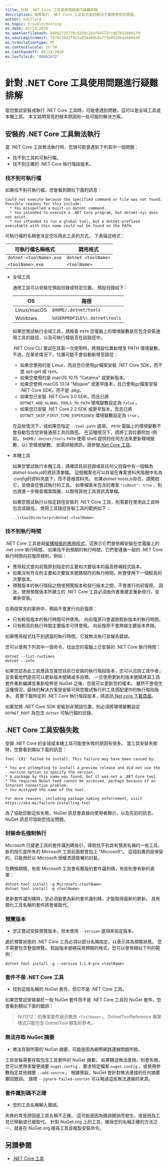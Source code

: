 ```yaml
---
title: 針對 .NET Core 工具使用問題進行疑難排解
description: 探索執行 .NET Core 工具和可能的解決方案時常見的問題。
author: kdollard
ms.topic: troubleshooting
ms.date: 02/14/2020
ms.openlocfilehash: b98b2735770c8259c2daf94575fc087b91bb61fd
ms.sourcegitcommit: 7476c20d2f911a834a00b8a7f5e8926bae6804d9
ms.translationtype: MT
ms.contentlocale: zh-TW
ms.lasthandoff: 08/11/2020
ms.locfileid: "88062632"
---
```

# <a name="troubleshoot-net-core-tool-usage-issues"></a>針對 .NET Core 工具使用問題進行疑難排解

當您嘗試安裝或執行 .NET Core 工具時，可能會遇到問題，這可以是全域工具或本機工具。 本文說明常見的根本原因和一些可能的解決方案。

## <a name="installed-net-core-tool-fails-to-run"></a>安裝的 .NET Core 工具無法執行

當 .NET Core 工具無法執行時，您很可能會遇到下列其中一個問題：

* 找不到工具的可執行檔。
* 找不到正確的 .NET Core 執行階段版本。

### <a name="executable-file-not-found"></a>找不到可執行檔

如果找不到可執行檔，您會看到類似下面的訊息：

```console
Could not execute because the specified command or file was not found.
Possible reasons for this include:
  * You misspelled a built-in dotnet command.
  * You intended to execute a .NET Core program, but dotnet-xyz does not exist.
  * You intended to run a global tool, but a dotnet-prefixed executable with this name could not be found on the PATH.
```

可執行檔的名稱會決定您叫用此工具的方式。 下表描述格式：

| 可執行檔名稱格式  | 調用格式   |
|-------------------------|---------------------|
| `dotnet-<toolName>.exe` | `dotnet <toolName>` |
| `<toolName>.exe`        | `<toolName>`        |

* 全域工具

  通用工具可以安裝在預設目錄或特定位置。 預設目錄如下：

  | OS          | 路徑                          |
  |-------------|-------------------------------|
  | Linux/macOS | `$HOME/.dotnet/tools`         |
  | Windows     | `%USERPROFILE%\.dotnet\tools` |

  如果您嘗試執行全域工具，請檢查 `PATH` 您電腦上的環境變數是否包含安裝通用工具的路徑，以及可執行檔是否在該路徑中。

  .NET Core CLI 嘗試在其第一次使用時，將預設位置新增至 PATH 環境變數。 不過，在某些情況下，位置可能不會自動新增至路徑：

  * 如果您使用的是 Linux，而且您已使用*gz*檔案安裝 .NET Core SDK，而不是 apt-get 或 rpm。
  * 如果您使用的是 macOS 10.15 "Catalina" 或更新版本。
  * 如果您使用 macOS 10.14 "Mojave" 或更早版本，且已使用*gz*檔案安裝 .NET Core SDK，而不是 *.pkg*。
  * 如果您已安裝 .NET Core 3.0 SDK，而且已將 `DOTNET_ADD_GLOBAL_TOOLS_TO_PATH` 環境變數設定為 `false` 。
  * 如果您已安裝 .NET Core 2.2 SDK 或更早版本，而且已將 `DOTNET_SKIP_FIRST_TIME_EXPERIENCE` 環境變數設定為 `true` 。

  在這些情況下，或如果您指定 `--tool-path` 選項， `PATH` 電腦上的環境變數不會自動包含您安裝通用工具的路徑。 在這種情況下，請將工具位置附加 (例如， `$HOME/.dotnet/tools` `PATH` 使用 shell 提供的任何方法來更新環境變數，以) 至環境變數。 如需詳細資訊，請參閱[.Net Core 工具](global-tools.md)。

* 本機工具

  如果您嘗試執行本機工具，請確認目前目錄或其任何父目錄中有一個稱為*dotnet-tools.js*的資訊清單檔。 這個檔案也可以存留在專案資料夾階層中名為 *.config*的資料夾底下，而不是根資料夾。 如果*dotnet-tools.js*存在，請開啟它，並檢查您嘗試執行的工具。 如果檔案未包含的專案 `"isRoot": true` ，則也請進一步檢查檔案階層，以取得其他工具資訊清單檔。

  如果您嘗試執行以指定路徑安裝的 .NET Core 工具，則需要在使用此工具時包含該路徑。 使用工具路徑安裝工具的範例如下：

  ```console
  ..\<toolDirectory>\dotnet-<toolName>
  ```

### <a name="runtime-not-found"></a>找不到執行時間

.NET Core 工具是與[架構相依的應用程式](../deploying/index.md#publish-runtime-dependent)，這表示它們會依賴安裝在您電腦上的 .net core 執行時間。 如果找不到預期的執行時間，它們會遵循一般的 .NET Core 執行時間向前復原規則，例如：

* 應用程式會向前復原到指定的主要和次要版本的最高修補程式版本。
* 如果沒有符合的主要和次要版本號碼相符的執行時間，則會使用下一個較高的次要版本。
* 預覽版本的執行階段之間或預覽版本和發行版本之間，不會進行向前復原。 因此，使用預覽版本所建立的 .NET Core 工具必須由作者重建並重新發行，並重新安裝。

在兩個常見的案例中，預設不會進行向前復原：

* 只有較低版本的執行時間可供使用。 向前復原只會選取較新版本的執行時間。
* 只有較高的執行時間主要版本可供使用。 向前復原不會跨越主要版本界限。

如果應用程式找不到適當的執行時間，它就無法執行並報告錯誤。

您可以使用下列其中一個命令，找出您的電腦上已安裝的 .NET Core 執行時間：

```dotnetcli
dotnet --list-runtimes
dotnet --info
```

如果您認為此工具應該支援您目前已安裝的執行階段版本，您可以洽詢工具作者，並查看他們是否可以更新版本號碼或多目標。 一旦使用更新的版本號碼將其工具套件重新編譯並重新發佈至 NuGet 之後，您就可以更新您的複本。 雖然不會發生這種情況，最快的解決方案是安裝可與您嘗試執行的工具搭配運作的執行階段版本。 若要下載特定的 .NET Core 執行階段版本，請造訪[.Net core 下載頁面](https://dotnet.microsoft.com/download/dotnet-core)。

如果您將 .NET Core SDK 安裝到非預設位置，則必須將環境變數設定 `DOTNET_ROOT` 為包含 `dotnet` 可執行檔的目錄。

## <a name="net-core-tool-installation-fails"></a>.NET Core 工具安裝失敗

安裝 .NET Core 的全域或本機工具可能會失敗的原因有很多。 當工具安裝失敗時，您會看到類似下面的訊息：

```console
Tool '{0}' failed to install. This failure may have been caused by:

* You are attempting to install a preview release and did not use the --version option to specify the version.
* A package by this name was found, but it was not a .NET Core tool.
* The required NuGet feed cannot be accessed, perhaps because of an Internet connection problem.
* You mistyped the name of the tool.

For more reasons, including package naming enforcement, visit https://aka.ms/failure-installing-tool
```

為了協助診斷這些失敗，NuGet 訊息會直接向使用者顯示，以及先前的訊息。 NuGet 訊息可協助您找出問題。

### <a name="package-naming-enforcement"></a>封裝命名強制執行

Microsoft 已變更工具的套件識別碼指引，導致找不到具有預測名稱的一些工具。 新的指引是所有的 Microsoft 工具前面都會加上 "Microsoft"。 這個前置詞是保留的，只能用於以 Microsoft 授權憑證簽署的封裝。

在轉換期間，有些 Microsoft 工具會有舊版的套件識別碼，有些則會有新的表單：

```dotnetcli
dotnet tool install -g Microsoft.<toolName>
dotnet tool install -g <toolName>
```

更新套件識別碼時，您必須變更為新的套件識別碼，才能取得最新的更新。 具有簡化工具名稱的套件將會被取代。

### <a name="preview-releases"></a>預覽版本

* 您正嘗試安裝預覽版本，但未使用 `--version` 選項來指定版本。

處於預覽狀態的 .NET Core 工具必須以部分名稱指定，以表示其為預覽狀態。 您不需要包含整個預覽。 假設版本號碼採用預期的格式，您可以使用類似下列的範例：

```dotnetcli
dotnet tool install -g --version 1.1.0-pre <toolName>
```

### <a name="package-isnt-a-net-core-tool"></a>套件不是 .NET Core 工具

* 找到這個名稱的 NuGet 套件，但它不是 .NET Core 工具。

如果您嘗試安裝屬於一般 NuGet 套件而不是 .NET Core 工具的 NuGet 套件，您會看到類似下面的錯誤：

> NU1212：的專案套件組合無效 `<ToolName>` 。 DotnetToolReference 專案樣式只能包含 DotnetTool 類型的參考。

### <a name="nuget-feed-cant-be-accessed"></a>無法存取 NuGet 摘要

* 無法存取所需的 NuGet 摘要，可能是因為網際網路連線問題所致。

工具安裝需要存取包含工具套件的 NuGet 摘要。 如果饋送無法使用，則會失敗。 您可以使用來變更摘要 `nuget.config` 、要求特定檔案 `nuget.config` ，或使用參數指定其他摘要 `--add-source` 。 根據預設，NuGet 會針對無法連接的任何摘要擲回錯誤。 旗標 `--ignore-failed-sources` 可以略過這些無法連線的來源。

### <a name="package-id-incorrect"></a>套件識別碼不正確

* 您的工具名稱輸入錯誤。

失敗的常見原因是工具名稱不正確。 這可能是因為錯誤錯誤而發生，或是因為工具已移動或已被取代。 針對 NuGet.org 上的工具，確保您的名稱正確的方法之一，就是在 NuGet.org 搜尋工具並複製安裝命令。

## <a name="see-also"></a>另請參閱

* [.NET Core 工具](global-tools.md)
